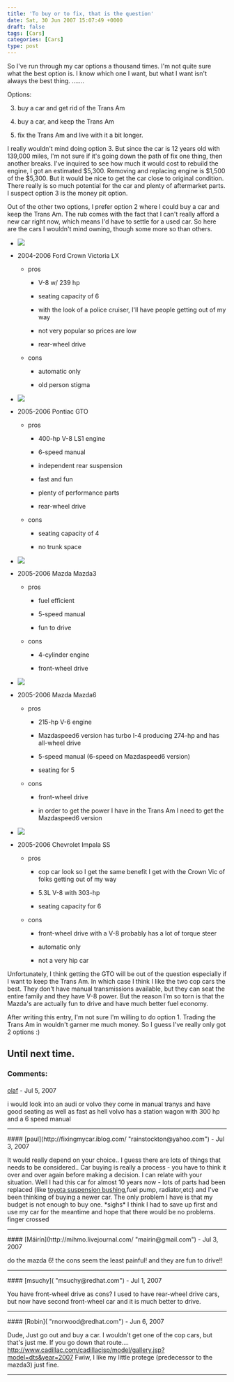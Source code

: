 ```yaml
---
title: 'To buy or to fix, that is the question'
date: Sat, 30 Jun 2007 15:07:49 +0000
draft: false
tags: [Cars]
categories: [Cars]
type: post
---
```


So I've run through my car options a thousand times. I'm not quite sure what the best option is. I know which one I want, but what I want isn't always the best thing. .......

Options:

3.  buy a car and get rid of the Trans Am

6.  buy a car, and keep the Trans Am

9.  fix the Trans Am and live with it a bit longer.

I really wouldn't mind doing option 3. But since the car is 12 years old with 139,000 miles, I'm not sure if it's going down the path of fix one thing, then another breaks. I've inquired to see how much it would cost to rebuild the engine, I got an estimated $5,300. Removing and replacing engine is $1,500 of the $5,300. But it would be nice to get the car close to original condition. There really is so much potential for the car and plenty of aftermarket parts. I suspect option 3 is the money pit option.

Out of the other two options, I prefer option 2 where I could buy a car and keep the Trans Am. The rub comes with the fact that I can't really afford a new car right now, which means I'd have to settle for a used car. So here are the cars I wouldn't mind owning, though some more so than others.

*   ![](http://images.consumerguideauto.howstuffworks.com/autoreview/400x266/2005-Ford-Crown-Victoria-05113351990003.jpg)

*   2004-2006 Ford Crown Victoria LX
    
    *   pros
        
        *   V-8 w/ 239 hp
        
        *   seating capacity of 6
        
        *   with the look of a police cruiser, I'll have people getting out of my way
        
        *   not very popular so prices are low
        
        *   rear-wheel drive
        
    
    *   cons
        
        *   automatic only
        
        *   old person stigma
        
    

*   ![](http://images.consumerguideauto.howstuffworks.com/autoreview/400x266/2006-Pontiac-GTO-06129501990001.jpg)

*   2005-2006 Pontiac GTO
    
    *   pros
        
        *   400-hp V-8 LS1 engine
        
        *   6-speed manual
        
        *   independent rear suspension
        
        *   fast and fun
        
        *   plenty of performance parts
        
        *   rear-wheel drive
        
    
    *   cons
        
        *   seating capacity of 4
        
        *   no trunk space
        
    

*   ![](http://images.consumerguideauto.howstuffworks.com/autoreview/400x266/2006-Mazda-3-04807211990001.jpg)

*   2005-2006 Mazda Mazda3
    
    *   pros
        
        *   fuel efficient
        
        *   5-speed manual
        
        *   fun to drive
        
    
    *   cons
        
        *   4-cylinder engine
        
        *   front-wheel drive
        
    

*   ![](http://images.consumerguideauto.howstuffworks.com/autoreview/400x266/2006-Mazda-6-06807061990003.jpg)

*   2005-2006 Mazda Mazda6
    
    *   pros
        
        *   215-hp V-6 engine
        
        *   Mazdaspeed6 version has turbo I-4 producing 274-hp and has all-wheel drive
        
        *   5-speed manual (6-speed on Mazdaspeed6 version)
        
        *   seating for 5
        
    
    *   cons
        
        *   front-wheel drive
        
        *   in order to get the power I have in the Trans Am I need to get the Mazdaspeed6 version
        
    

*   ![](http://images.consumerguideauto.howstuffworks.com/autoreview/400x266/2006-Chevrolet-Impala-and-Monte-Carlo-06123201990003.jpg)

*   2005-2006 Chevrolet Impala SS
    
    *   pros
        
        *   cop car look so I get the same benefit I get with the Crown Vic of folks getting out of my way
        
        *   5.3L V-8 with 303-hp
        
        *   seating capacity for 6
        
    
    *   cons
        
        *   front-wheel drive with a V-8 probably has a lot of torque steer
        
        *   automatic only
        
        *   not a very hip car
        
    

Unfortunately, I think getting the GTO will be out of the question especially if I want to keep the Trans Am. In which case I think I like the two cop cars the best. They don't have manual transmissions available, but they can seat the entire family and they have V-8 power. But the reason I'm so torn is that the Mazda's are actually fun to drive and have much better fuel economy.

After writing this entry, I'm not sure I'm willing to do option 1. Trading the Trans Am in wouldn't garner me much money. So I guess I've really only got 2 options :)

Until next time.
---
### Comments:
#### 
[olaf]( "axel_1976@comcast.net") - <time datetime="2007-07-20 11:17:01">Jul 5, 2007</time>

i would look into an audi or volvo they come in manual tranys and have good seating as well as fast as hell volvo has a station wagon with 300 hp and a 6 speed manual
<hr />
#### 
[paul](http://fixingmycar.iblog.com/ "rainstockton@yahoo.com") - <time datetime="2007-07-04 22:54:14">Jul 3, 2007</time>

It would really depend on your choice.. I guess there are lots of things that needs to be considered.. Car buying is really a process - you have to think it over and over again before making a decision. I can relate with your situation. Well I had this car for almost 10 years now - lots of parts had been replaced (like [toyota suspension bushing](http://www.autotoyparts.com/toyota-suspension-bushings/ "toyota suspension bushing"),fuel pump, radiator,etc) and I've been thinking of buying a newer car. The only problem I have is that my budget is not enough to buy one. \*sighs\* I think I had to save up first and use my car for the meantime and hope that there would be no problems. finger crossed
<hr />
#### 
[Máirín](http://mihmo.livejournal.com/ "mairin@gmail.com") - <time datetime="2007-07-04 11:43:54">Jul 3, 2007</time>

do the mazda 6! the cons seem the least painful! and they are fun to drive!!
<hr />
#### 
[msuchy]( "msuchy@redhat.com") - <time datetime="2007-07-02 07:46:35">Jul 1, 2007</time>

You have front-wheel drive as cons? I used to have rear-wheel drive cars, but now have second front-wheel car and it is much better to drive.
<hr />
#### 
[Robin]( "rnorwood@redhat.com") - <time datetime="2007-06-30 12:33:07">Jun 6, 2007</time>

Dude, Just go out and buy a car. I wouldn't get one of the cop cars, but that's just me. If you go down that route.... http://www.cadillac.com/cadillacjsp/model/gallery.jsp?model=dts&year=2007 Fwiw, I like my little protege (predecessor to the mazda3) just fine.
<hr />
